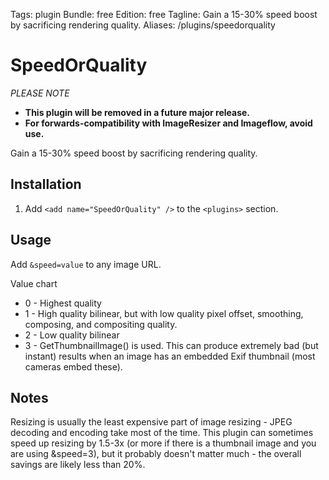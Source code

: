 Tags: plugin
Bundle: free
Edition: free
Tagline: Gain a 15-30% speed boost by sacrificing rendering quality.
Aliases: /plugins/speedorquality

# SpeedOrQuality

*PLEASE NOTE*
* **This plugin will be removed in a future major release.**
* **For forwards-compatibility with ImageResizer and Imageflow, avoid use.**


Gain a 15-30% speed boost by sacrificing rendering quality.


## Installation

1. Add `<add name="SpeedOrQuality" />` to the `<plugins>` section.


## Usage

Add `&speed=value` to any image URL. 

Value chart

* 0 - Highest quality
* 1 - High quality bilinear, but with low quality pixel offset, smoothing, composing, and compositing quality.
* 2 - Low quality bilinear
* 3 - GetThumbnailImage() is used. This can produce extremely bad (but instant) results when an image has an embedded Exif thumbnail (most cameras embed these).

## Notes

Resizing is usually the least expensive part of image resizing - JPEG decoding and encoding take most of the time. This plugin can sometimes speed up resizing by 1.5-3x (or more if there is a thumbnail image and you are using &speed=3), but it probably doesn't matter much - the overall savings are likely less than 20%.

